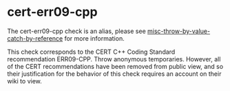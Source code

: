# cert-err09-cpp

The cert-err09-cpp check is an alias, please see
[misc-throw-by-value-catch-by-reference](https://clang.llvm.org/extra/clang-tidy/checks/misc-throw-by-value-catch-by-reference.html)
for more information.

This check corresponds to the CERT C++ Coding Standard recommendation
ERR09-CPP. Throw anonymous temporaries. However, all of the CERT
recommendations have been removed from public view, and so their
justification for the behavior of this check requires an account on
their wiki to view.
